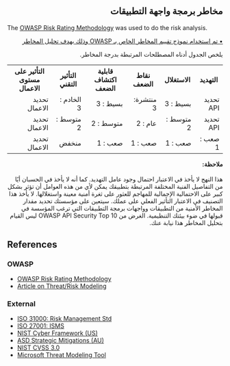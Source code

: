 <h2 dir='rtl' align='right'>مخاطر برمجة واجهة التطبيقات</h2>


The [OWASP Risk Rating Methodology][1] was used to do the risk analysis.
[<p dir='rtl' align='right'>▪️ تم استخدام نموذج تقييم المخاطر الخاص بـ OWASP وذلك بهدف تحليل المخاطر  </p>](0x03-introduction.md)

<p dir='rtl' align='right'>يلخص الجدول أدناه المصطلحات المرتبطة بدرجة المخاطر. 
 
<table dir='rtl' align="right">
  <tr>
    <th>التهديد </th>
    <th> الاستغلال </th>
    <th> نقاط الضعف </th>
    <th> قابلية اكتشاف الضعف </th>
    <th> التأثير التقني </th>
    <th> التأثير على مستوى الاعمال </th>
    <tr>
    <td> تحديد API  </td> 
   <td> بسيط : 3 </td> 
   <td> منتشرة: 3 </td> 
   <td> بسيط : 3 </td> 
     <td> الخادم : 3 </td> 
         <td> تحديد الاعمال </td>
        </tr> 
         <td> تحديد API </td> 
         <td> متوسط : 2 </td> 
         <td> عام : 2 </td> 
         <td> متوسط : 2 </td> 
         <td> متوسط : 2  </td> 
         <td> تحديد الاعمال </td> 
         </tr> 
         <td> صعب : 1 </td> 
         <td> صعب : 1 </td> 
         <td> صعب : 1 </td> 
         <td> صعب : 1 </td> 
         <td> منخفض </td> 
         <td> تحديد الاعمال </td> 
</tr> 
</tr>
</table>


<h4 dir='rtl' align='right'>ملاحظة: </h4>
<p dir='rtl' align='right'> هذا النهج لا يأخذ في الاعتبار احتمال وجود عامل التهديد. كما أنه لا يأخذ في الحسبان أيًا من التفاصيل الفنية المختلفة المرتبطة بتطبيقك يمكن لأي من هذه العوامل أن تؤثر بشكل كبير على الاحتمالية الإجمالية للمهاجم للعثور على ثغرة أمنية معينة واستغلالها. لا يأخذ هذا التصنيف في الاعتبار التأثير الفعلي على عملك. سيتعين على مؤسستك تحديد مقدار المخاطر الأمنية من التطبيقات وواجهات برمجة التطبيقات التي ترغب المؤسسة في قبولها في ضوء بيئتك التنظيمية. الغرض من OWASP API Security Top 10 ليس القيام بتحليل المخاطر هذا نيابة عنك.



## References

### OWASP

* [OWASP Risk Rating Methodology][1]
* [Article on Threat/Risk Modeling][2]

### External

* [ISO 31000: Risk Management Std][3]
* [ISO 27001: ISMS][4]
* [NIST Cyber Framework (US)][5]
* [ASD Strategic Mitigations (AU)][6]
* [NIST CVSS 3.0][7]
* [Microsoft Threat Modeling Tool][8]

[1]: https://www.owasp.org/index.php/OWASP_Risk_Rating_Methodology
[2]: https://www.owasp.org/index.php/Threat_Risk_Modeling
[3]: https://www.iso.org/iso-31000-risk-management.html
[4]: https://www.iso.org/isoiec-27001-information-security.html
[5]: https://www.nist.gov/cyberframework
[6]: https://www.asd.gov.au/infosec/mitigationstrategies.htm
[7]: https://nvd.nist.gov/vuln-metrics/cvss/v3-calculator
[8]: https://www.microsoft.com/en-us/download/details.aspx?id=49168
